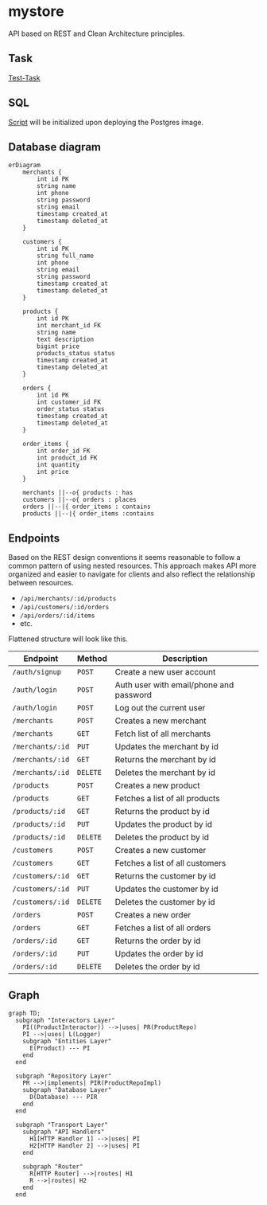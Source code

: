 # mystore

API based on REST and Clean Architecture principles.

## Task

[Test-Task](TT.md)

## SQL

[Script](./sql/init_schema.sql) will be initialized upon deploying the Postgres image.

## Database diagram

```mermaid
erDiagram
    merchants {
        int id PK
        string name
        int phone
        string password
        string email
        timestamp created_at
        timestamp deleted_at
    }

    customers {
        int id PK
        string full_name
        int phone
        string email
        string password
        timestamp created_at
        timestamp deleted_at
    }

    products {
        int id PK
        int merchant_id FK
        string name
        text description
        bigint price
        products_status status
        timestamp created_at
        timestamp deleted_at
    }

    orders {
        int id PK
        int customer_id FK
        order_status status
        timestamp created_at
        timestamp deleted_at
    }

    order_items {
        int order_id FK
        int product_id FK
        int quantity
        int price
    }

    merchants ||--o{ products : has
    customers ||--o{ orders : places 
    orders ||--|{ order_items : contains 
    products ||--|{ order_items :contains 
```

## Endpoints

Based on the REST design conventions it seems reasonable to follow a common pattern of using nested resources.
This approach makes API more organized and easier to navigate for clients and also reflect the relationship between
resources.

- `/api/merchants/:id/products`
- `/api/customers/:id/orders`
- `/api/orders/:id/items`
- etc.

Flattened structure will look like this.

| Endpoint         | Method   | Description                             |
|------------------|----------|-----------------------------------------|
| `/auth/signup`   | `POST`   | Create a new user account               |
| `/auth/login`    | `POST`   | Auth user with email/phone and password |
| `/auth/login`    | `POST`   | Log out the current user                |
| `/merchants`     | `POST`   | Creates a new merchant                  |
| `/merchants`     | `GET`    | Fetch list of all merchants             |
| `/merchants/:id` | `PUT`    | Updates the merchant by id              |
| `/merchants/:id` | `GET`    | Returns the merchant by id              |
| `/merchants/:id` | `DELETE` | Deletes the merchant by id              |
| `/products`      | `POST`   | Creates a new product                   |
| `/products`      | `GET`    | Fetches a list of all products          |
| `/products/:id`  | `GET`    | Returns the product by id               |
| `/products/:id`  | `PUT`    | Updates the product by id               |
| `/products/:id`  | `DELETE` | Deletes the product by id               |
| `/customers`     | `POST`   | Creates a new customer                  |
| `/customers`     | `GET`    | Fetches a list of all customers         |
| `/customers/:id` | `GET`    | Returns the customer by id              |
| `/customers/:id` | `PUT`    | Updates the customer by id              |
| `/customers/:id` | `DELETE` | Deletes the customer by id              |
| `/orders`        | `POST`   | Creates a new order                     |
| `/orders`        | `GET`    | Fetches a list of all orders            |
| `/orders/:id`    | `GET`    | Returns the order by id                 |
| `/orders/:id`    | `PUT`    | Updates the order by id                 |
| `/orders/:id`    | `DELETE` | Deletes the order by id                 |


## Graph 
```mermaid
graph TD;
  subgraph "Interactors Layer"
    PI((ProductInteractor)) -->|uses| PR(ProductRepo)
    PI -->|uses| L(Logger)
    subgraph "Entities Layer"
      E(Product) --- PI
    end
  end

  subgraph "Repository Layer"
    PR -->|implements| PIR(ProductRepoImpl)
    subgraph "Database Layer"
      D(Database) --- PIR
    end
  end

  subgraph "Transport Layer"
    subgraph "API Handlers"
      H1[HTTP Handler 1] -->|uses| PI
      H2[HTTP Handler 2] -->|uses| PI
    end

    subgraph "Router"
      R[HTTP Router] -->|routes| H1
      R -->|routes| H2
    end
  end
```